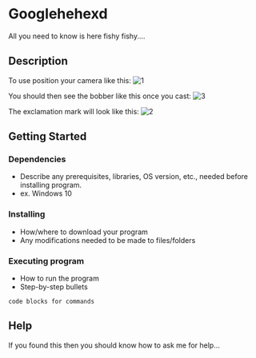 # Googlehehexd

All you need to know is here fishy fishy....

## Description

To use position your camera like this:
![1](https://user-images.githubusercontent.com/58886168/153866296-029621ee-4755-4e3e-a331-981fc9499a93.png)

You should then see the bobber like this once you cast:
![3](https://user-images.githubusercontent.com/58886168/153866302-b7a0f471-806d-4012-8cd9-b0a93434565f.png)

The exclamation mark will look like this:
![2](https://user-images.githubusercontent.com/58886168/153866298-ab719d38-a60b-471e-8288-49b971f5681f.png)

## Getting Started

### Dependencies

* Describe any prerequisites, libraries, OS version, etc., needed before installing program.
* ex. Windows 10

### Installing

* How/where to download your program
* Any modifications needed to be made to files/folders

### Executing program

* How to run the program
* Step-by-step bullets
```
code blocks for commands
```

## Help

If you found this then you should know how to ask me for help...
